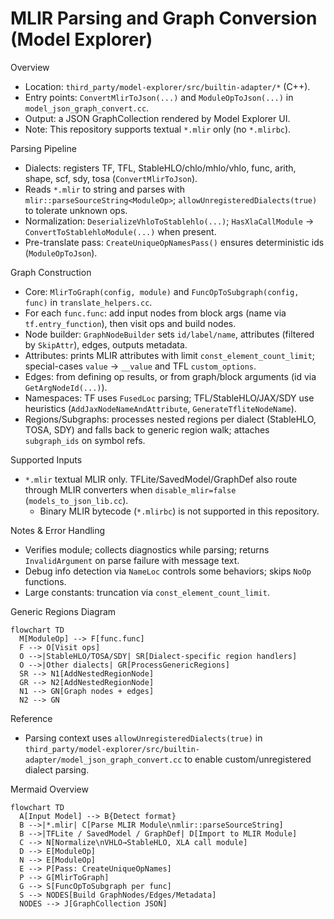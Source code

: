 # MLIR Parsing and Graph Conversion (Model Explorer)

Overview
- Location: `third_party/model-explorer/src/builtin-adapter/*` (C++).
- Entry points: `ConvertMlirToJson(...)` and `ModuleOpToJson(...)` in `model_json_graph_convert.cc`.
- Output: a JSON GraphCollection rendered by Model Explorer UI.
- Note: This repository supports textual `*.mlir` only (no `*.mlirbc`).

Parsing Pipeline
- Dialects: registers TF, TFL, StableHLO/chlo/mhlo/vhlo, func, arith, shape, scf, sdy, tosa (`ConvertMlirToJson`).
- Reads `*.mlir` to string and parses with `mlir::parseSourceString<ModuleOp>`; `allowUnregisteredDialects(true)` to tolerate unknown ops.
- Normalization: `DeserializeVhloToStablehlo(...)`; `HasXlaCallModule` → `ConvertToStablehloModule(...)` when present.
- Pre-translate pass: `CreateUniqueOpNamesPass()` ensures deterministic ids (`ModuleOpToJson`).

Graph Construction
- Core: `MlirToGraph(config, module)` and `FuncOpToSubgraph(config, func)` in `translate_helpers.cc`.
- For each `func.func`: add input nodes from block args (name via `tf.entry_function`), then visit ops and build nodes.
- Node builder: `GraphNodeBuilder` sets `id/label/name`, attributes (filtered by `SkipAttr`), edges, outputs metadata.
- Attributes: prints MLIR attributes with limit `const_element_count_limit`; special-cases `value` → `__value` and TFL `custom_options`.
- Edges: from defining op results, or from graph/block arguments (id via `GetArgNodeId(...)`).
- Namespaces: TF uses `FusedLoc` parsing; TFL/StableHLO/JAX/SDY use heuristics (`AddJaxNodeNameAndAttribute`, `GenerateTfliteNodeName`).
- Regions/Subgraphs: processes nested regions per dialect (StableHLO, TOSA, SDY) and falls back to generic region walk; attaches `subgraph_ids` on symbol refs.

Supported Inputs
- `*.mlir` textual MLIR only. TFLite/SavedModel/GraphDef also route through MLIR converters when `disable_mlir=false` (`models_to_json_lib.cc`).
  - Binary MLIR bytecode (`*.mlirbc`) is not supported in this repository.

Notes & Error Handling
- Verifies module; collects diagnostics while parsing; returns `InvalidArgument` on parse failure with message text.
- Debug info detection via `NameLoc` controls some behaviors; skips `NoOp` functions.
- Large constants: truncation via `const_element_count_limit`.

Generic Regions Diagram
```mermaid
flowchart TD
  M[ModuleOp] --> F[func.func]
  F --> O[Visit ops]
  O -->|StableHLO/TOSA/SDY| SR[Dialect-specific region handlers]
  O -->|Other dialects| GR[ProcessGenericRegions]
  SR --> N1[AddNestedRegionNode]
  GR --> N2[AddNestedRegionNode]
  N1 --> GN[Graph nodes + edges]
  N2 --> GN
```

Reference
- Parsing context uses `allowUnregisteredDialects(true)` in `third_party/model-explorer/src/builtin-adapter/model_json_graph_convert.cc` to enable custom/unregistered dialect parsing.

Mermaid Overview
```mermaid
flowchart TD
  A[Input Model] --> B{Detect format}
  B -->|*.mlir| C[Parse MLIR Module\nmlir::parseSourceString]
  B -->|TFLite / SavedModel / GraphDef| D[Import to MLIR Module]
  C --> N[Normalize\nVHLO→StableHLO, XLA call module]
  D --> E[ModuleOp]
  N --> E[ModuleOp]
  E --> P[Pass: CreateUniqueOpNames]
  P --> G[MlirToGraph]
  G --> S[FuncOpToSubgraph per func]
  S --> NODES[Build GraphNodes/Edges/Metadata]
  NODES --> J[GraphCollection JSON]
```
